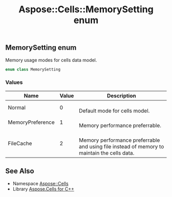 ﻿---
title: Aspose::Cells::MemorySetting enum
linktitle: MemorySetting
second_title: Aspose.Cells for C++ API Reference
description: 'Aspose::Cells::MemorySetting enum. Memory usage modes for cells data model in C++.'
type: docs
weight: 23400
url: /cpp/aspose.cells/memorysetting/
---
## MemorySetting enum


Memory usage modes for cells data model.

```cpp
enum class MemorySetting
```

### Values

| Name | Value | Description |
| --- | --- | --- |
| Normal | 0 | <br>Default mode for cells model. |
| MemoryPreference | 1 | <br>Memory performance preferrable. |
| FileCache | 2 | <br>Memory performance preferrable and using file instead of memory to maintain the cells data. |

## See Also

* Namespace [Aspose::Cells](../)
* Library [Aspose.Cells for C++](../../)
